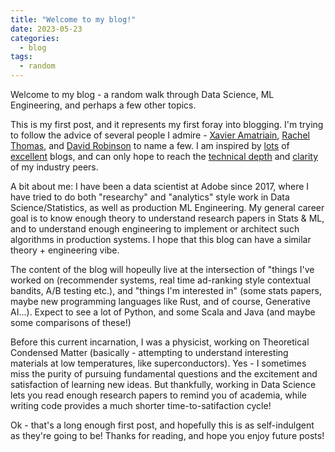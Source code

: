 ```yaml
---
title: "Welcome to my blog!"
date: 2023-05-23
categories:
  - blog
tags:
  - random
---
```


Welcome to my blog - a random walk through Data Science, ML Engineering, and perhaps a few other topics. 

This is my first post, and it represents my first foray into blogging. I'm trying to follow the advice of several people I admire - [Xavier Amatriain](https://amatriain.net/blog/whyIpost), [Rachel Thomas](https://medium.com/@racheltho/why-you-yes-you-should-blog-7d2544ac1045), and [David Robinson](http://varianceexplained.org/r/start-blog/) to name a few. I am inspired by [lots](https://www.ethanrosenthal.com/#) of [excellent](https://www.chrisstucchio.com/blog/) blogs, and can only hope to reach the [technical depth](https://lilianweng.github.io/) and [clarity](https://wrongbutuseful.substack.com/) of my industry peers. 

A bit about me: I have been a data scientist at Adobe since 2017, where I have tried to do both "researchy" and "analytics" style work in Data Science/Statistics, as well as production ML Engineering. My general career goal is to know enough theory to understand research papers in Stats & ML, and to understand enough engineering to implement or architect such algorithms in production systems. I hope that this blog can have a similar theory + engineering vibe.  

The content of the blog will hopeully live at the intersection of "things I've worked on (recommender systems, real time ad-ranking style contextual bandits, A/B testing etc.), and "things I'm interested in" (some stats papers, maybe new programming languages like Rust, and of course, Generative AI...). Expect to see a lot of Python, and some Scala and Java (and maybe some comparisons of these!)

Before this current incarnation, I was a physicist, working on Theoretical Condensed Matter (basically - attempting to understand interesting materials at low temperatures, like superconductors). Yes - I sometimes miss the purity of pursuing fundamental questions and the excitement and satisfaction of learning new ideas. But thankfully, working in Data Science lets you read enough research papers to remind you of academia, while writing code provides a much shorter time-to-satifaction cycle! 

Ok - that's a long enough first post, and hopefully this is as self-indulgent as they're going to be! Thanks for reading, and hope you enjoy future posts!
